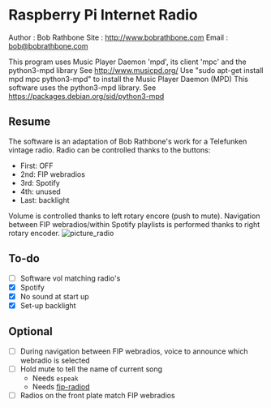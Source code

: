 # Raspberry Pi Internet Radio

Author : Bob Rathbone
Site   : http://www.bobrathbone.com
Email  : bob@bobrathbone.com

This program uses  Music Player Daemon 'mpd', its client 'mpc' and the python3-mpd library
See http://www.musicpd.org/
Use "sudo apt-get install mpd mpc python3-mpd" to install the Music Player Daemon (MPD)
This software uses the python3-mpd library. See https://packages.debian.org/sid/python3-mpd

## Resume

The software is an adaptation of Bob Rathbone's work for a Telefunken vintage radio.
Radio can be controlled thanks to the buttons:
- First: OFF
- 2nd: FIP webradios
- 3rd: Spotify
- 4th: unused
- Last: backlight

Volume is controlled thanks to left rotary encore (push to mute).
Navigation between FIP webradios/within Spotify playlists is performed thanks to right rotary encoder.
![picture_radio](images/pic_radio.jpg) 


## To-do
- [ ] Software vol matching radio's
- [x] Spotify
- [x] No sound at start up
- [x] Set-up backlight

## Optional
- [ ] During navigation between FIP webradios, voice to announce which webradio is selected
- [ ] Hold mute to tell the name of current song
    - Needs `espeak`
    - Needs [fip-radiod](https://github.com/AdrienPlacais/fip_radiod)
- [ ] Radios on the front plate match FIP webradios
